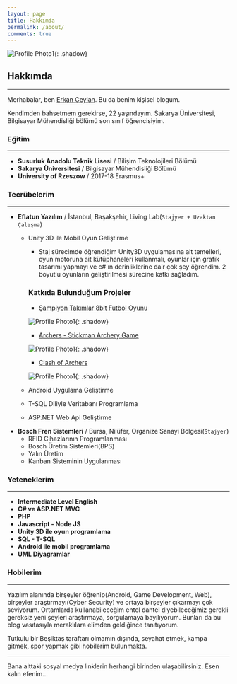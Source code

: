 ```yaml
---
layout: page
title: Hakkımda
permalink: /about/
comments: true
---
```

![Profile Photo1]({{site.baseurl}}/assets/images/13.jpeg){: .shadow}
<br/>
## Hakkımda
-----

Merhabalar, ben [Erkan Ceylan][erkanceylan]. Bu da benim kişisel blogum.

Kendimden bahsetmem gerekirse, 22 yaşındayım. Sakarya Üniversitesi, Bilgisayar Mühendisliği bölümü son sınıf öğrencisiyim.  

### Eğitim
-----  
- __Susurluk Anadolu Teknik Lisesi__ / Bilişim Teknolojileri Bölümü
- __Sakarya Üniversitesi__ / Bilgisayar Mühendisliği Bölümü
- __University of Rzeszow__ / 2017-18 Erasmus+  

### Tecrübelerim
-----
- __Eflatun Yazılım__ / İstanbul, Başakşehir, Living Lab(`Stajyer + Uzaktan Çalışma`)
    - Unity 3D ile Mobil Oyun Geliştirme
		- Staj sürecimde öğrendiğim Unity3D uygulamasına ait temelleri, oyun motoruna ait kütüphaneleri kullanmalı, oyunlar için grafik tasarımı yapmayı ve c#'ın derinliklerine dair çok şey öğrendim. 2 boyutlu oyunların geliştirilmesi sürecine katkı sağladım.
		### Katkıda Bulunduğum Projeler
		
		* [Şampiyon Takımlar 8bit Futbol Oyunu](https://play.google.com/store/apps/details?id=ef.superligfutbol&hl=tr)

		![Profile Photo1]({{site.baseurl}}/assets/images/Sampiyon-Takimlar.png){: .shadow}
		
		
		* [Archers - Stickman Archery Game](https://play.google.com/store/apps/details?id=ef.ArcherGame)
		
		![Profile Photo1]({{site.baseurl}}/assets/images/Archers.png){: .shadow}
		
		
		* [Clash of Archers](https://play.google.com/store/apps/details?id=ef.clashofarchers) 
		
		![Profile Photo1]({{site.baseurl}}/assets/images/Clash-Of-Archers.png){: .shadow}
		

	- Android Uygulama Geliştirme
	- T-SQL Diliyle Veritabanı Programlama
	- ASP.NET Web Api Geliştirme
- __Bosch Fren Sistemleri__ / Bursa, Nilüfer, Organize Sanayi Bölgesi(`Stajyer`)
	- RFID Cihazlarının Programlanması
	- Bosch Üretim Sistemleri(BPS)
	- Yalın Üretim
	- Kanban Sisteminin Uygulanması

### Yeteneklerim
-----
- __Intermediate Level English__
- __C# ve ASP.NET MVC__
- __PHP__
- __Javascript - Node JS__
- __Unity 3D ile oyun programlama__
- __SQL - T-SQL__
- __Android ile mobil programlama__
- __UML Diyagramlar__

### Hobilerim
-----
Yazılım alanında birşeyler öğrenip(Android, Game Development, Web), birşeyler araştırmayı(Cyber Security) ve ortaya birşeyler çıkarmayı çok seviyorum. Ortamlarda kullanabileceğim
entel dantel diyebileceğimiz gerekli gereksiz yeni şeyleri araştırmaya, sorgulamaya bayılıyorum. Bunları da bu blog vasıtasıyla
meraklılara elimden geldiğince tanıtıyorum.  

Tutkulu bir Beşiktaş taraftarı olmamın dışında, seyahat etmek, kampa gitmek, spor yapmak gibi hobilerim bulunmakta.  

***********

Bana alttaki sosyal medya linklerin herhangi birinden ulaşabilirsiniz. Esen kalın efenim...  

  

[erkanceylan]: https://erkanceylan.com
